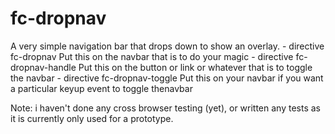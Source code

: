 # fc-dropnav
A very simple navigation bar that drops down to show an overlay.
    - directive fc-dropnav
      Put this on the navbar that is to do your magic
    - directive fc-dropnav-handle
      Put this on the button or link or whatever that is to toggle the navbar
    - directive fc-dropnav-toggle
      Put this on your navbar if you want a particular keyup event to toggle
      thenavbar

Note: i haven't done any cross browser testing (yet), or written any tests as it is currently
only used for a prototype.